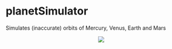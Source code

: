 # planetSimulator
Simulates (inaccurate) orbits of Mercury, Venus, Earth and Mars 

<p align="center">
<img src="https://user-images.githubusercontent.com/63420202/192357467-0ccec755-2b99-4d5a-84eb-864ed6816b21.gif">
</p>
